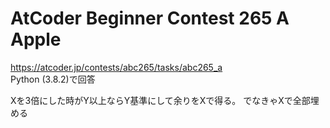 # AtCoder Beginner Contest 265 A Apple  
https://atcoder.jp/contests/abc265/tasks/abc265_a  
Python (3.8.2)で回答  

Xを3倍にした時がY以上ならY基準にして余りをXで得る。
でなきゃXで全部埋める
